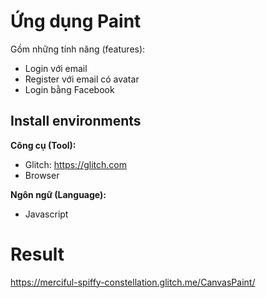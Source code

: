 # Ứng dụng Paint
Gồm những tính năng (features): <br>

* Login với email
* Register với email có avatar
* Login bằng Facebook

## Install environments
**Công cụ (Tool):**<br>
* Glitch: https://glitch.com 
* Browser

**Ngôn ngữ (Language):**
* Javascript

# Result
https://merciful-spiffy-constellation.glitch.me/CanvasPaint/

